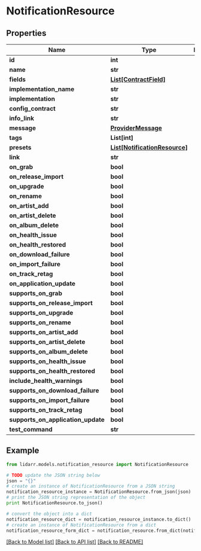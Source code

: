 # NotificationResource


## Properties

Name | Type | Description | Notes
------------ | ------------- | ------------- | -------------
**id** | **int** |  | [optional] 
**name** | **str** |  | [optional] 
**fields** | [**List[ContractField]**](ContractField.md) |  | [optional] 
**implementation_name** | **str** |  | [optional] 
**implementation** | **str** |  | [optional] 
**config_contract** | **str** |  | [optional] 
**info_link** | **str** |  | [optional] 
**message** | [**ProviderMessage**](ProviderMessage.md) |  | [optional] 
**tags** | **List[int]** |  | [optional] 
**presets** | [**List[NotificationResource]**](NotificationResource.md) |  | [optional] 
**link** | **str** |  | [optional] 
**on_grab** | **bool** |  | [optional] 
**on_release_import** | **bool** |  | [optional] 
**on_upgrade** | **bool** |  | [optional] 
**on_rename** | **bool** |  | [optional] 
**on_artist_add** | **bool** |  | [optional] 
**on_artist_delete** | **bool** |  | [optional] 
**on_album_delete** | **bool** |  | [optional] 
**on_health_issue** | **bool** |  | [optional] 
**on_health_restored** | **bool** |  | [optional] 
**on_download_failure** | **bool** |  | [optional] 
**on_import_failure** | **bool** |  | [optional] 
**on_track_retag** | **bool** |  | [optional] 
**on_application_update** | **bool** |  | [optional] 
**supports_on_grab** | **bool** |  | [optional] 
**supports_on_release_import** | **bool** |  | [optional] 
**supports_on_upgrade** | **bool** |  | [optional] 
**supports_on_rename** | **bool** |  | [optional] 
**supports_on_artist_add** | **bool** |  | [optional] 
**supports_on_artist_delete** | **bool** |  | [optional] 
**supports_on_album_delete** | **bool** |  | [optional] 
**supports_on_health_issue** | **bool** |  | [optional] 
**supports_on_health_restored** | **bool** |  | [optional] 
**include_health_warnings** | **bool** |  | [optional] 
**supports_on_download_failure** | **bool** |  | [optional] 
**supports_on_import_failure** | **bool** |  | [optional] 
**supports_on_track_retag** | **bool** |  | [optional] 
**supports_on_application_update** | **bool** |  | [optional] 
**test_command** | **str** |  | [optional] 

## Example

```python
from lidarr.models.notification_resource import NotificationResource

# TODO update the JSON string below
json = "{}"
# create an instance of NotificationResource from a JSON string
notification_resource_instance = NotificationResource.from_json(json)
# print the JSON string representation of the object
print NotificationResource.to_json()

# convert the object into a dict
notification_resource_dict = notification_resource_instance.to_dict()
# create an instance of NotificationResource from a dict
notification_resource_form_dict = notification_resource.from_dict(notification_resource_dict)
```
[[Back to Model list]](../README.md#documentation-for-models) [[Back to API list]](../README.md#documentation-for-api-endpoints) [[Back to README]](../README.md)


